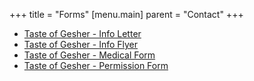 +++
title = "Forms"
[menu.main]
parent = "Contact"
+++

- [Taste of Gesher - Info Letter](/docs/2018/taste-gesher-2018-info-flyer.pdf)
- [Taste of Gesher - Info Flyer](/docs/2018/taste-gesher-2018-info-letter.pdf)
- [Taste of Gesher - Medical Form](/docs/2018/taste-gesher-2018-medical-form.pdf)
- [Taste of Gesher - Permission Form](/docs/2018/taste-gesher-2018-permission-form.pdf)
